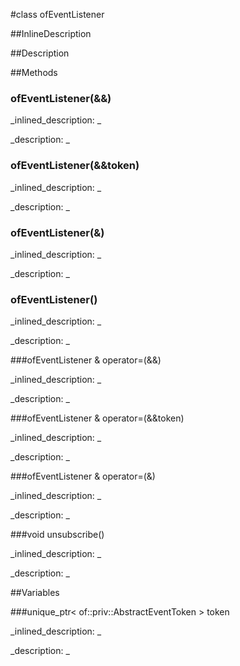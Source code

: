 #class ofEventListener


<!--
_visible: True_
_advanced: False_
_istemplated: False_
_extends: _
-->

##InlineDescription






##Description





##Methods



### ofEventListener(&&)

<!--
_syntax: ofEventListener(&&)_
_name: ofEventListener_
_returns: _
_returns_description: _
_parameters: ofEventListener &&_
_access: public_
_version_started: 0.10.0_
_version_deprecated: _
_summary: _
_constant: False_
_static: False_
_visible: True_
_advanced: False_
-->

_inlined_description: _







_description: _







<!----------------------------------------------------------------------------->

### ofEventListener(&&token)

<!--
_syntax: ofEventListener(&&token)_
_name: ofEventListener_
_returns: _
_returns_description: _
_parameters: unique_ptr< of::priv::AbstractEventToken > &&token_
_access: public_
_version_started: 0.10.0_
_version_deprecated: _
_summary: _
_constant: False_
_static: False_
_visible: True_
_advanced: False_
-->

_inlined_description: _







_description: _







<!----------------------------------------------------------------------------->

### ofEventListener(&)

<!--
_syntax: ofEventListener(&)_
_name: ofEventListener_
_returns: _
_returns_description: _
_parameters: const ofEventListener &_
_access: public_
_version_started: 0.10.0_
_version_deprecated: _
_summary: _
_constant: False_
_static: False_
_visible: True_
_advanced: False_
-->

_inlined_description: _







_description: _







<!----------------------------------------------------------------------------->

### ofEventListener()

<!--
_syntax: ofEventListener()_
_name: ofEventListener_
_returns: _
_returns_description: _
_parameters: _
_access: public_
_version_started: 0.10.0_
_version_deprecated: _
_summary: _
_constant: False_
_static: False_
_visible: True_
_advanced: False_
-->

_inlined_description: _







_description: _







<!----------------------------------------------------------------------------->

###ofEventListener & operator=(&&)

<!--
_syntax: operator=(&&)_
_name: operator=_
_returns: ofEventListener &_
_returns_description: _
_parameters: ofEventListener &&_
_access: public_
_version_started: 0.10.0_
_version_deprecated: _
_summary: _
_constant: False_
_static: False_
_visible: True_
_advanced: False_
-->

_inlined_description: _







_description: _







<!----------------------------------------------------------------------------->

###ofEventListener & operator=(&&token)

<!--
_syntax: operator=(&&token)_
_name: operator=_
_returns: ofEventListener &_
_returns_description: _
_parameters: unique_ptr< of::priv::AbstractEventToken > &&token_
_access: public_
_version_started: 0.10.0_
_version_deprecated: _
_summary: _
_constant: False_
_static: False_
_visible: True_
_advanced: False_
-->

_inlined_description: _







_description: _







<!----------------------------------------------------------------------------->

###ofEventListener & operator=(&)

<!--
_syntax: operator=(&)_
_name: operator=_
_returns: ofEventListener &_
_returns_description: _
_parameters: const ofEventListener &_
_access: public_
_version_started: 0.10.0_
_version_deprecated: _
_summary: _
_constant: False_
_static: False_
_visible: True_
_advanced: False_
-->

_inlined_description: _







_description: _







<!----------------------------------------------------------------------------->

###void unsubscribe()

<!--
_syntax: unsubscribe()_
_name: unsubscribe_
_returns: void_
_returns_description: _
_parameters: _
_access: public_
_version_started: 0.10.0_
_version_deprecated: _
_summary: _
_constant: False_
_static: False_
_visible: True_
_advanced: False_
-->

_inlined_description: _







_description: _







<!----------------------------------------------------------------------------->

##Variables



###unique_ptr< of::priv::AbstractEventToken > token

<!--
_name: token_
_type: unique_ptr< of::priv::AbstractEventToken >_
_access: private_
_version_started: 0.10.0_
_version_deprecated: _
_summary: _
_visible: True_
_constant: False_
_advanced: False_
-->

_inlined_description: _







_description: _







<!----------------------------------------------------------------------------->

